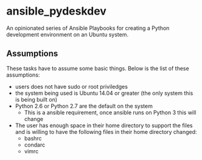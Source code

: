 # ansible_pydeskdev
An opinionated series of Ansible Playbooks for creating a Python development environment on an Ubuntu system. 

## Assumptions

These tasks have to assume some basic things.  Below is the list of these assumptions:

* users does not have sudo or root priviledges
* the system being used is Ubuntu 14.04 or greater (the only system this is being built on)
* Python 2.6 or Python 2.7 are the default on the system
  - This is a ansible requirement, once ansible runs on Python 3 this will change
* The user has enough space in their home directory to support the files and is willing to have the following files in their home directory changed:
  - bashrc
  - condarc
  - vimrc
